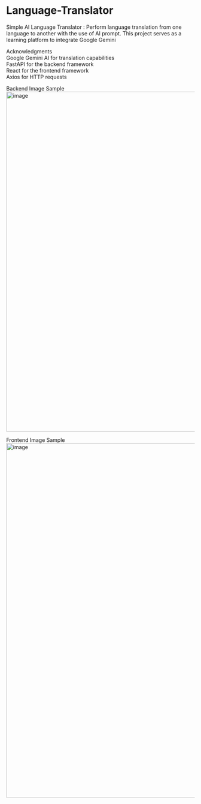 # Language-Translator
Simple AI Language Translator : Perform language translation from one language to another with the use of AI prompt. This project serves as a learning platform to integrate Google Gemini 

Acknowledgments<br>
Google Gemini AI for translation capabilities<br>
FastAPI for the backend framework<br>
React for the frontend framework<br>
Axios for HTTP requests

Backend Image Sample
<img width="1430" height="907" alt="image" src="https://github.com/user-attachments/assets/48b09c0c-a33c-4467-91b5-b7607dbdbf93" />


Frontend Image Sample
<img width="1919" height="946" alt="image" src="https://github.com/user-attachments/assets/9f23fe76-4515-4183-a04f-25b077daa5e0" />
